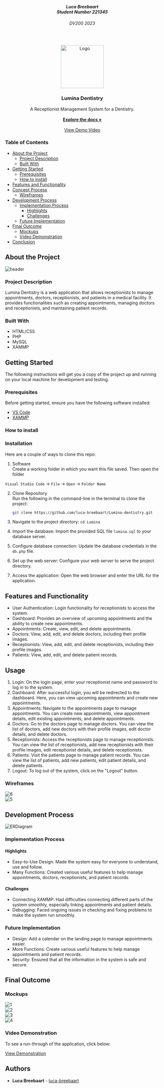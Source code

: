 <!-- HEADER SECTION -->
<h5 align="center" style="padding:0;margin:0;">Luca Breebaart</h5>
<h5 align="center" style="padding:0;margin:0;">Student Number 221345</h5>
<h6 align="center">DV200 2023</h6>
</br>
<p align="center">

  <a href="https://github.com/luca-breebaart/Lumina-dentistry">
    <img src="Lumina/images/Logo.png" alt="Logo" width="140" height="140">
  </a>
  
  <h3 align="center">Lumina Dentistry</h3>

  <p align="center">
A Receptionist Management System for a Dentistry.
    <br>
   <br>
      <a href="https://github.com/luca-breebaart/llumina-dentistry"><strong>Explore the docs »</strong></a>
   <br />
   <br>
   <a href="https://drive.google.com/file/d/1oNTuZ_JMtG6I4u9SSMixXFMrWrnX1Y02/view?usp=sharing">View Demo Video</a>
   <br />

</p>
<!-- TABLE OF CONTENTS -->
<h3>Table of Contents</h3>

* [About the Project](#about-the-project)
  * [Project Description](#project-description)
  * [Built With](#built-with)
* [Getting Started](#getting-started)
  * [Prerequisites](#prerequisites)
  * [How to install](#how-to-install)
* [Features and Functionality](#features-and-functionality)
* [Concept Process](#concept-process)
   * [Wireframes](#wireframes)
* [Development Process](#development-process)
   * [Implementation Process](#implementation-process)
        * [Highlights](#highlights)
        * [Challenges](#challenges)
   * [Future Implementation](#peer-reviews)
* [Final Outcome](#final-outcome)
    * [Mockups](#mockups)
    * [Video Demonstration](#video-demonstration)
* [Conclusion](#conclusion)

<!--PROJECT DESCRIPTION-->
## About the Project
<!-- header image of project -->

![header](mockups/header.jpg)


### Project Description

Lumina Dentistry is a web application that allows receptionists to manage appointments, doctors, receptionists, and patients in a medical facility. It provides functionalities such as creating appointments, managing doctors and receptionists, and maintaining patient records.

### Built With

* HTML/CSS
* PHP
* MySQL
* XAMMP

## Getting Started

The following instructions will get you a copy of the project up and running on your local machine for development and testing.

### Prerequisites

Before getting started, ensure you have the following software installed:

- [VS Code](https://code.visualstudio.com/)
- [XAMMP](https://www.apachefriends.org/download.html)

### How to install

### Installation
Here are a couple of ways to clone this repo:

1. Software </br>
Create a working folder in which you want this file saved. Then open the folder

`Visual Studio Code` -> `File` -> `Open` -> `Folder Name`</br>

2. Clone Repository </br>
Run the following in the command-line in the terminal to clone the project:
   ```sh
   git clone https://github.com/luca-breebaart/Lumina-dentistry.git
   ```
3. Navigate to the project directory: `cd Lumina`

4. Import the database: Import the provided SQL file `lumina.sql` to your database server.

5. Configure database connection: Update the database credentials in the `db.php` file.

6. Set up the web server: Configure your web server to serve the project directory.

7. Access the application: Open the web browser and enter the URL for the application.

<!-- FEATURES AND FUNCTIONALITY-->

## Features and Functionality

- User Authentication: Login functionality for receptionists to access the system.
- Dashboard: Provides an overview of upcoming appointments and the ability to create new appointments.
- Appointments: Create, view, edit, and delete appointments.
- Doctors: View, add, edit, and delete doctors, including their profile images.
- Receptionists: View, add, edit, and delete receptionists, including their profile images.
- Patients: View, add, edit, and delete patient records.

## Usage

1. Login: On the login page, enter your receptionist name and password to log in to the system.
2. Dashboard: After successful login, you will be redirected to the dashboard. Here, you can view upcoming appointments and create new appointments.
3. Appointments: Navigate to the appointments page to manage appointments. You can create new appointments, view appointment details, edit existing appointments, and delete appointments.
4. Doctors: Go to the doctors page to manage doctors. You can view the list of doctors, add new doctors with their profile images, edit doctor details, and delete doctors.
5. Receptionists: Access the receptionists page to manage receptionists. You can view the list of receptionists, add new receptionists with their profile images, edit receptionist details, and delete receptionists.
6. Patients: Visit the patients page to manage patient records. You can view the list of patients, add new patients, edit patient details, and delete patients.
7. Logout: To log out of the system, click on the "Logout" button.

### Wireframes

![6](mockups/6.jpg)
<br>
![5](mockups/5.jpg)
<br>


## Development Process

![ERDiagram](mockups/ERDiagram.jpg)

### Implementation Process

#### Highlights

- Easy-to-Use Design: Made the system easy for everyone to understand, use and follow.
- Many Functions: Created various useful features to help manage appointments, doctors, receptionists, and patient records.

#### Challenges

- Connecting XAMMP: Had difficulties connecting different parts of the system smoothly, especially linking appointments and patient details.
- Debugging: Faced ongoing issues in checking and fixing problems to make the system run smoothly.

### Future Implementation

- Design: Add a calendar on the landing page to manage appointments easier.
- More Functions: Create various useful features to help manage appointments and patient records.
- Security: Ensured that all the information in the system is safe and secure.

<!-- MOCKUPS -->
## Final Outcome

### Mockups

![1](mockups/1.jpg)
<br>
![2](mockups/2.jpg)
<br>
![3](mockups/3.jpg)
<br>
![4](mockups/4.jpg)
<br>

<!-- VIDEO DEMONSTRATION -->
### Video Demonstration

To see a run-through of the application, click below:

[View Demonstration]([BreebaartLuca_221345_DV200_Presentation_Video.mp4](https://drive.google.com/file/d/1oNTuZ_JMtG6I4u9SSMixXFMrWrnX1Y02/view?usp=sharing))

<!-- AUTHORS -->
## Authors

* **Luca Breebaart** - [luca-breebaart](https://github.com/luca-breebaart)
